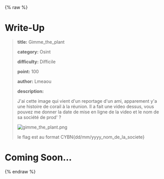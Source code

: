 
{% raw %}
# Write-Up
> **title:** Gimme_the_plant
>
> **category:** Osint
>
> **difficulty:** Difficile
>
> **point:** 100
>
> **author:** Lmeaou
>
> **description:**
>
> J'ai cette image qui vient d'un reportage d'un ami, apparement y'a une histoire de corail à la réunion. Il a fait une video dessus, vous pouvez me donner la date de mise en ligne de la video et le nom de sa société de prod' ? 
>
> ![gimme_the_plant.png](/files/d3767939a6d03e7c304a789d76b5dd6a/gimme_the_plant.png)
>
> le flag est au format CYBN{dd/mm/yyyy_nom_de_la_societe}
>
> 


# Coming Soon...

{% endraw %}
